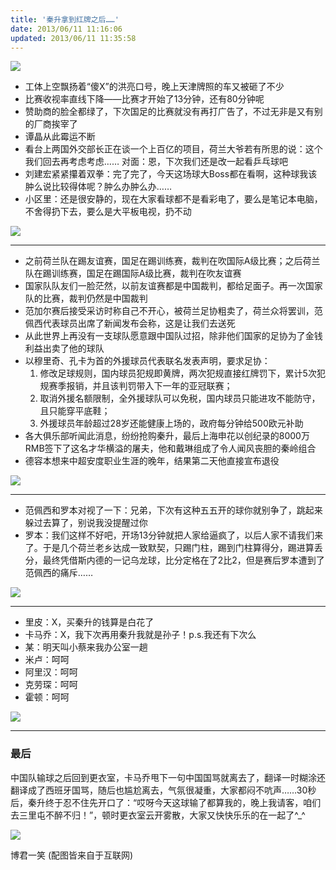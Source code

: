 ```yaml
---
title: '秦升拿到红牌之后……'
date: 2013/06/11 11:16:06
updated: 2013/06/11 11:35:58
---
```


![](http://jiongks-typecho.stor.sinaapp.com/usr/uploads/2013/06/3893919286.jpg)

* 工体上空飘扬着“傻X”的洪亮口号，晚上天津牌照的车又被砸了不少
* 比赛收视率直线下降——比赛才开始了13分钟，还有80分钟呢
* 赞助商的脸全都绿了，下次国足的比赛就没有再打广告了，不过无非是又有别的厂商挨宰了
* 谭晶从此霉运不断
* 看台上两国外交部长正在谈一个上百亿的项目，荷兰大爷若有所思的说：这个我们回去再考虑考虑…… 对面：恩，下次我们还是改一起看乒乓球吧
* 刘建宏紧紧攥着双拳：完了完了，今天这场球大Boss都在看啊，这种球我该肿么说比较得体呢？肿么办肿么办……
* 小区里：还是很安静的，现在大家看球都不是看彩电了，要么是笔记本电脑，不舍得扔下去，要么是大平板电视，扔不动

<!--more-->

![](http://jiongks-typecho.stor.sinaapp.com/usr/uploads/2013/06/705297956.jpg)

----

* 之前荷兰队在踢友谊赛，国足在踢训练赛，裁判在吹国际A级比赛；之后荷兰队在踢训练赛，国足在踢国际A级比赛，裁判在吹友谊赛
* 国家队队友们一脸茫然，以前友谊赛都是中国裁判，都给足面子。再一次国家队的比赛，裁判仍然是中国裁判
* 范加尔赛后接受采访时称自己不开心，被荷兰足协粗卖了，荷兰众将罢训，范佩西代表球员出席了新闻发布会称，这是让我们去送死
* 从此世界上再没有一支球队愿意跟中国队过招，除非他们国家的足协为了金钱利益出卖了他的球队
* 以穆里奇、孔卡为首的外援球员代表联名发表声明，要求足协：
    1. 修改足球规则，国内球员犯规即黄牌，两次犯规直接红牌罚下，累计5次犯规赛季报销，并且该判罚带入下一年的亚冠联赛；
    2. 取消外援名额限制，全外援球队可以免税，国内球员只能进攻不能防守，且只能穿平底鞋；
    3. 外援球员年龄超过28岁还能健康上场的，政府每分钟给500欧元补助
* 各大俱乐部听闻此消息，纷纷抢购秦升，最后上海申花以创纪录的8000万RMB签下了这名才华横溢的屠夫，他和戴琳组成了令人闻风丧胆的秦岭组合
* 德容本想来中超安度职业生涯的晚年，结果第二天他直接宣布退役

![](http://jiongks-typecho.stor.sinaapp.com/usr/uploads/2013/06/1411657687.jpg)

----

* 范佩西和罗本对视了一下：兄弟，下次有这种五五开的球你就别争了，跳起来躲过去算了，别说我没提醒过你
* 罗本：我们这样不好吧，开场13分钟就把人家给逼疯了，以后人家不请我们来了。于是几个荷兰老乡达成一致默契，只踢门柱，踢到门柱算得分，踢进算丢分，最终凭借斯内德的一记乌龙球，比分定格在了2比2，但是赛后罗本遭到了范佩西的痛斥……

![](http://jiongks-typecho.stor.sinaapp.com/usr/uploads/2013/06/3346630100.jpg)

----

* 里皮：X，买秦升的钱算是白花了
* 卡马乔：X，我下次再用秦升我就是孙子！p.s.我还有下次么
* 某：明天叫小蔡来我办公室一趟
* 米卢：呵呵
* 阿里汉：呵呵
* 克劳琛：呵呵
* 霍顿：呵呵

![](http://jiongks-typecho.stor.sinaapp.com/usr/uploads/2013/06/3138749147.jpg)

----

### 最后

中国队输球之后回到更衣室，卡马乔甩下一句中国国骂就离去了，翻译一时糊涂还翻译成了西班牙国骂，随后也尴尬离去，气氛很凝重，大家都闷不吭声……30秒后，秦升终于忍不住先开口了：“哎呀今天这球输了都算我的，晚上我请客，咱们去三里屯不醉不归！”，顿时更衣室云开雾散，大家又快快乐乐的在一起了^_^

![](http://jiongks-typecho.stor.sinaapp.com/usr/uploads/2013/06/2130036830.jpg)

博君一笑 (配图皆来自于互联网)